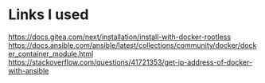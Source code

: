 # Links I used
https://docs.gitea.com/next/installation/install-with-docker-rootless
https://docs.ansible.com/ansible/latest/collections/community/docker/docker_container_module.html
https://stackoverflow.com/questions/41721353/get-ip-address-of-docker-with-ansible
